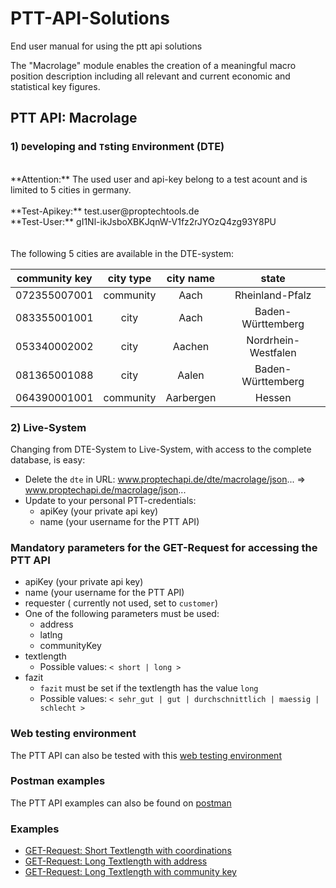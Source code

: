 # PTT-API-Solutions
End user manual for using the ptt api solutions

The "Macrolage" module enables the creation of a meaningful macro position description including all relevant and current economic and statistical key figures.

## PTT API: Macrolage

### 1) `D`eveloping and `T`sting `E`nvironment (DTE)

<br/>
**Attention:** The used user and api-key belong to a test acount and is limited to 5 cities in germany. 
<br/>
<br/>
**Test-Apikey:** test.user@proptechtools.de<br>
**Test-User:** gI1Nl-ikJsboXBKJqnW-V1fz2rJYOzQ4zg93Y8PU
<br/>
<br/>
<br/>
The following 5 cities are available in the DTE-system:

| community key   | city type | city name |   state    |
| -------------   |:-------------:|:-------------:|:-------------:|
| 072355007001     | community | Aach | Rheinland-Pfalz | 
| 083355001001     | city | Aach | Baden-Württemberg |
| 053340002002     | city | Aachen | Nordrhein-Westfalen |
| 081365001088     | city | Aalen | Baden-Württemberg |
| 064390001001     | community | Aarbergen | Hessen |


### 2) Live-System

Changing from DTE-System to Live-System, with access to the complete database, is easy:

* Delete the `dte` in URL: www.proptechapi.de/dte/macrolage/json... => www.proptechapi.de/macrolage/json...
* Update to your personal PTT-credentials:
    * apiKey (your private api key)
    * name (your username for the PTT API)

### Mandatory parameters for the GET-Request for accessing the PTT API 

* apiKey (your private api key)
* name (your username for the PTT API)
* requester ( currently not used, set to `customer`)
* One of the following parameters must be used:
  * address
  * latlng
  * communityKey
* textlength
  * Possible values: `< short | long >`
* fazit
  * `fazit` must be set if the textlength has the value ```long```
  * Possible values: `< sehr_gut | gut | durchschnittlich | maessig | schlecht >`

### Web testing environment 
The PTT API can also be tested with this [web testing environment](https://account.proptechtools.de/apitest.php)

### Postman examples

The PTT API examples can also be found on [postman](https://documenter.getpostman.com/view/6392593/S1ETRGTx#149be5c6-8885-4ea1-be10-b2650dafe35e)

### Examples

* [GET-Request: Short Textlength with coordinations](examples/001-short_textlength_coordinations.md)
* [GET-Request: Long Textlength with address](examples/002-long_textlength_address.md)
* [GET-Request: Long Textlength with community key](examples/003-long_textlength_communitykey.md)




